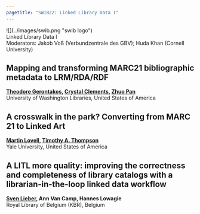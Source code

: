 ```yaml
---
pagetitle: "SWIB22: Linked Library Data I"
---
```



<div id="top">
<div class="column left">![](../images/swib.png "swib logo")</div>
<div class="column middle">Linked Library Data I</div>
<div class="column right"></div>
</div>

<div id="prog">
<div>Moderators: Jakob Voß (Verbundzentrale des GBV); Huda Khan (Cornell University)</div>
<!-- 2022-11-28 15:30 16:45</-->



## Mapping and transforming MARC21 bibliographic metadata to LRM/RDA/RDF

<b><u>Theodore Gerontakos</u>, <u>Crystal Clements</u>, <u>Zhuo Pan</u></b><br />
University of Washington Libraries, United States of America



## A crosswalk in the park? Converting from MARC 21 to Linked Art

<b><u>Martin Lovell</u>, <u>Timothy A. Thompson</u></b><br />
Yale University, United States of America



## A LITL more quality: improving the correctness and completeness of library catalogs with a librarian-in-the-loop linked data workflow

<b><u>Sven Lieber</u>, Ann Van Camp, Hannes Lowagie</b><br />
Royal Library of Belgium (KBR), Belgium



</div>



